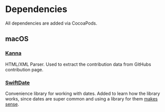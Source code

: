 # Dependencies

All dependencies are added via CocoaPods.

## macOS

### [Kanna](https://github.com/tid-kijyun/Kanna)

HTML/XML Parser. Used to extract the contribution data from GitHubs contribution page.

### [SwiftDate](https://github.com/malcommac/SwiftDate)

Convenience library for working with dates. Added to learn how the library works, since dates are super common and using a library for them [makes sense](https://www.youtube.com/watch?v=-5wpm-gesOY).